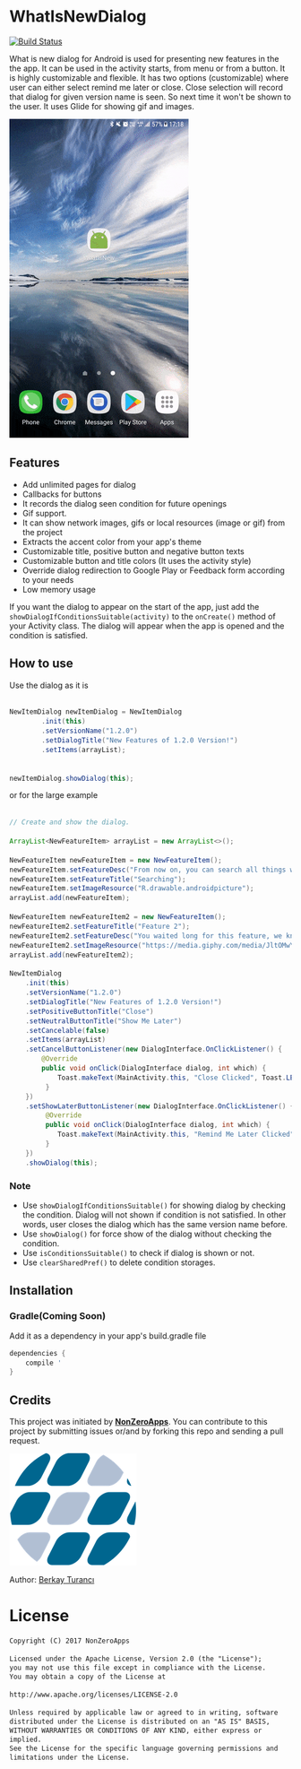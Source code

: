 # WhatIsNewDialog
 [![Build Status](https://travis-ci.org/nonzeroapps/whatisnewdialog.svg?branch=master)](https://travis-ci.org/nonzeroapps/whatisnewdialog)
 
What is new dialog for Android is used for presenting new features in the the app. It can be used in the activity starts, from menu or from a button. It is highly customizable and flexible. It has two options (customizable) where user can either select remind me later or close. Close selection will record that dialog for given version name is seen. So next time it won't be shown to the user. It uses Glide for showing gif and images. 

![](preview/usage.gif)

## Features
- Add unlimited pages for dialog
- Callbacks for buttons
- It records the dialog seen condition for future openings
- Gif support.
- It can show network images, gifs or local resources (image or gif) from the project
- Extracts the accent color from your app's theme
- Customizable title, positive button and negative button texts
- Customizable button and title colors (It uses the activity style)
- Override dialog redirection to Google Play or Feedback form according to your needs
- Low memory usage

If you want the dialog to appear on the start of the app, just add the `showDialogIfConditionsSuitable(activity)` to the `onCreate()` method of your Activity class. The dialog will appear when the app is opened and the condition is satisfied.

## How to use

Use the dialog as it is

```java

NewItemDialog newItemDialog = NewItemDialog
        .init(this)
        .setVersionName("1.2.0")
        .setDialogTitle("New Features of 1.2.0 Version!")
        .setItems(arrayList);


newItemDialog.showDialog(this);

```

or for the large example 

```java

// Create and show the dialog.

ArrayList<NewFeatureItem> arrayList = new ArrayList<>();
        
NewFeatureItem newFeatureItem = new NewFeatureItem();
newFeatureItem.setFeatureDesc("From now on, you can search all things with keys. For searching please go to ");
newFeatureItem.setFeatureTitle("Searching");
newFeatureItem.setImageResource("R.drawable.androidpicture");
arrayList.add(newFeatureItem);

NewFeatureItem newFeatureItem2 = new NewFeatureItem();
newFeatureItem2.setFeatureTitle("Feature 2");
newFeatureItem2.setFeatureDesc("You waited long for this feature, we know that!!!\n\n From now on, you can follow your friend with our application. This makes our application super and cool. Don't believe my words, try and see it. If you want another features like this please contact with us via e-mail or feedback button.");
newFeatureItem2.setImageResource("https://media.giphy.com/media/JltOMwYmi0VrO/giphy.gif");
arrayList.add(newFeatureItem2);

NewItemDialog
    .init(this)
    .setVersionName("1.2.0")
    .setDialogTitle("New Features of 1.2.0 Version!")
    .setPositiveButtonTitle("Close")
    .setNeutralButtonTitle("Show Me Later")
    .setCancelable(false)
    .setItems(arrayList)
    .setCancelButtonListener(new DialogInterface.OnClickListener() {
        @Override
        public void onClick(DialogInterface dialog, int which) {
            Toast.makeText(MainActivity.this, "Close Clicked", Toast.LENGTH_LONG).show();
         }
    })
    .setShowLaterButtonListener(new DialogInterface.OnClickListener() {
         @Override
         public void onClick(DialogInterface dialog, int which) {
            Toast.makeText(MainActivity.this, "Remind Me Later Clicked", Toast.LENGTH_LONG).show();
         }
    })
    .showDialog(this);

```

### Note
* Use `showDialogIfConditionsSuitable()` for showing dialog by checking the condition. Dialog will not shown if condition is not satisfied. In other words, user closes the dialog which has the same version name before.
* Use `showDialog()` for force show of the dialog without checking the condition.
* Use `isConditionsSuitable()` to check if dialog is shown or not.
* Use `clearSharedPref()` to delete condition storages.

## Installation

### Gradle(Coming Soon)
Add it as a dependency in your app's build.gradle file

```groovy
dependencies {
    compile '
}
```

## Credits

This project was initiated by [**NonZeroApps**](https://nonzeroapps.com). You can contribute to this project by submitting issues or/and by forking this repo and sending a pull request.

![](preview/nonzeroapps.png)

Author: [Berkay Turancı](https://github.com/berkayturanci)

# License
```
Copyright (C) 2017 NonZeroApps

Licensed under the Apache License, Version 2.0 (the "License");
you may not use this file except in compliance with the License.
You may obtain a copy of the License at

http://www.apache.org/licenses/LICENSE-2.0

Unless required by applicable law or agreed to in writing, software
distributed under the License is distributed on an "AS IS" BASIS,
WITHOUT WARRANTIES OR CONDITIONS OF ANY KIND, either express or implied.
See the License for the specific language governing permissions and
limitations under the License.
```
